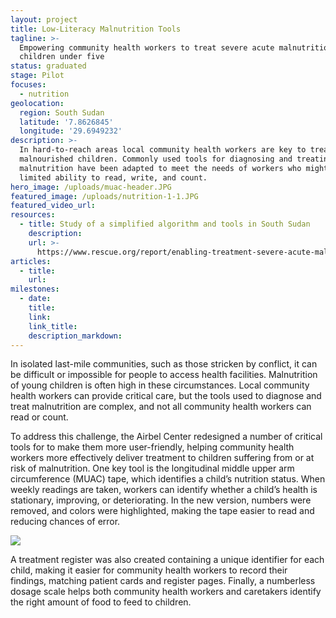```yaml
---
layout: project
title: Low-Literacy Malnutrition Tools
tagline: >-
  Empowering community health workers to treat severe acute malnutrition in
  children under five
status: graduated
stage: Pilot
focuses:
  - nutrition
geolocation:
  region: South Sudan
  latitude: '7.8626845'
  longitude: '29.6949232'
description: >-
  In hard-to-reach areas local community health workers are key to treating
  malnourished children. Commonly used tools for diagnosing and treating
  malnutrition have been adapted to meet the needs of workers who might have
  limited ability to read, write, and count.
hero_image: /uploads/muac-header.JPG
featured_image: /uploads/nutrition-1-1.JPG
featured_video_url:
resources:
  - title: Study of a simplified algorithm and tools in South Sudan
    description:
    url: >-
      https://www.rescue.org/report/enabling-treatment-severe-acute-malnutrition-community-study-simplified-algorithm-and-tools
articles:
  - title:
    url:
milestones:
  - date:
    title:
    link:
    link_title:
    description_markdown:
---
```


In isolated last-mile communities, such as those stricken by conflict, it can be difficult or impossible for people to access health facilities. Malnutrition of young children is often high in these circumstances. Local community health workers can provide critical care, but the tools used to diagnose and treat malnutrition are complex, and not all community health workers can read or count.

To address this challenge, the Airbel Center redesigned a number of critical tools for to make them more user-friendly, helping community health workers more effectively deliver treatment to children suffering from or at risk of malnutrition. One key tool is the longitudinal middle upper arm circumference (MUAC) tape, which identifies a child’s nutrition status. When weekly readings are taken, workers can identify whether a child’s health is stationary, improving, or deteriorating. In the new version, numbers were removed, and colors were highlighted, making the tape easier to read and reducing chances of error.

![](blob:https://app.cloudcannon.com/6abe5190-533b-4642-bd5b-1ac91eede4f7)

A treatment register was also created containing a unique identifier for each child, making it easier for community health workers to record their findings, matching patient cards and register pages. Finally, a numberless dosage scale helps both community health workers and caretakers identify the right amount of food to feed to children.
